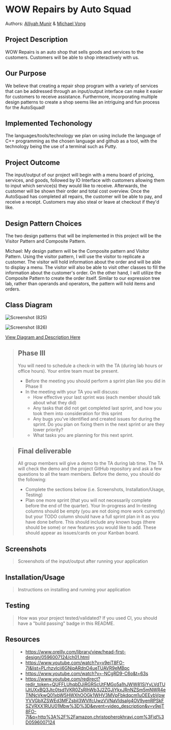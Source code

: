 # WOW Repairs by Auto Squad
Authors: [Alliyah Munir](https://github.com/AlliyahMunir) &  [Michael Vong](https://github.com/michaelvong)

## Project Description 
WOW Repairs is an auto shop that sells goods and services to the customers. Customers will be able to shop interactively with us.
## Our Purpose
We believe that creating a repair shop program with a variety of services that can be addressed through an input/output interface can make it easier for customers to receive assistance. Furthermore, incorporating multiple design patterns to create a shop seems like an intriguing and fun process for the AutoSquad! 

## Implemented Techonology
The languages/tools/technology we plan on using include the language of C++ programming as the chosen language and github as a tool, with the technology being the use of a terminal such as Putty. 

## Project Outcome
The input/output of our project will begin with a menu board of pricing, services, and goods, followed by IO Interface with customers allowing them to input which service(s) they would like to receive. Afterwards, the customer will be shown their order and total cost overview. Once the AutoSquad has completed all repairs, the customer will be able to pay, and receive a receipt. Customers may also steal or leave at checkout if they'd like. 

## Design Pattern Choices
The two design patterns that will be implemented in this project will be the Visitor Pattern and Composite Pattern.

Michael: My design pattern will be the Composite pattern and Visitor Pattern. Using the visitor pattern, I will use the visitor to replicate a customer. The visitor will hold information about the order and will be able to display a menu. The visitor will also be able to visit other classes to fill the information about the customer's order. On the other hand, I will utilize the Composite Pattern to create the order itself. Similar to our expression tree lab, rather than operands and operators, the pattern will hold items and orders.

## Class Diagram
![Screenshot (825)](https://cdn.discordapp.com/attachments/655307425888469002/785774483097124894/composite_pattern.JPG)

![Screenshot (826)](https://user-images.githubusercontent.com/52710942/99324763-ccd1be00-2829-11eb-9024-7fe7620a4d74.png)

[View Diagram and Description Here](https://docs.google.com/document/d/1AxLyhsg0K1V0hIXzQ6zJ8qQ6KcXIuoaiAAHnwAMx5_4/edit?usp=sharing)

 > ## Phase III
 > You will need to schedule a check-in with the TA (during lab hours or office hours). Your entire team must be present. 
 > * Before the meeting you should perform a sprint plan like you did in Phase II
 > * In the meeting with your TA you will discuss: 
 >   - How effective your last sprint was (each member should talk about what they did)
 >   - Any tasks that did not get completed last sprint, and how you took them into consideration for this sprint
 >   - Any bugs you've identified and created issues for during the sprint. Do you plan on fixing them in the next sprint or are they lower priority?
 >   - What tasks you are planning for this next sprint.

 > ## Final deliverable
 > All group members will give a demo to the TA during lab time. The TA will check the demo and the project GitHub repository and ask a few questions to all the team members. 
 > Before the demo, you should do the following:
 > * Complete the sections below (i.e. Screenshots, Installation/Usage, Testing)
 > * Plan one more sprint (that you will not necessarily complete before the end of the quarter). Your In-progress and In-testing columns should be empty (you are not doing more work currently) but your TODO column should have a full sprint plan in it as you have done before. This should include any known bugs (there should be some) or new features you would like to add. These should appear as issues/cards on your Kanban board. 
 ## Screenshots
 > Screenshots of the input/output after running your application
 ## Installation/Usage
 > Instructions on installing and running your application
 ## Testing
 > How was your project tested/validated? If you used CI, you should have a "build passing" badge in this README.
 ## Resources
 > * https://www.oreilly.com/library/view/head-first-design/0596007124/ch01.html 
 > * https://www.youtube.com/watch?v=v9ejT8FO-7I&list=PLrhzvIcii6GNjpARdnO4ueTUAVR9eMBpc 
 > * https://www.youtube.com/watch?v=-NCgRD9-C6o&t=63s
 > * https://www.youtube.com/redirect?redir_token=QUFFLUhqbDJiRGRScUtFMGo5a1hJWW81SjYyLVdTUlJtUXxBQ3Jtc0tsd1VKR0ZsRlhWb3J2ZGJjYkxJRnNZSm5mNWR4eTNNcVkwQ01xbW5HWXhOOGk1WHV3MVpFbkdqcm1uOEEybVpwYVVGbXZSWEd3MFZsbjl3WVlfcUwzVVNaVldsalg4OV9yenRPSkFSZVRXX1RUU01Mbw%3D%3D&event=video_description&v=v9ejT8FO-7I&q=http%3A%2F%2Famazon.christopherokhravi.com%3Fid%3D0596007124
 
